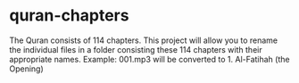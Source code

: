 # quran-chapters
The Quran consists of 114 chapters. This project will allow you to rename the individual files in a folder consisting these 114 chapters with their appropriate names. Example: 001.mp3 will be converted to 1. Al-Fatihah (the Opening)
